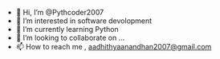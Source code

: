 - 👋 Hi, I’m @Pythcoder2007
- 👀 I’m interested in software devolopment
- 🌱 I’m currently learning Python
- 💞️ I’m looking to collaborate on ...
- 📫 How to reach me , aadhithyaanandhan2007@gmail.com

<!---
Pythcoder2007/Pythcoder2007 is a ✨ special ✨ repository because its `README.md` (this file) appears on your GitHub profile.
You can click the Preview link to take a look at your changes.
--->
